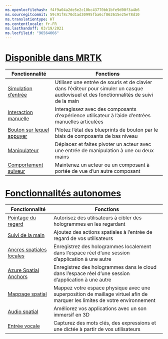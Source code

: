 ```yaml
---
ms.openlocfilehash: f4f9a04a2de5e2c10bc43770bb1bfe9d00f3a4b6
ms.sourcegitcommit: 59c91f8c70d1ad30995fba6cf862615e25e78d10
ms.translationtype: HT
ms.contentlocale: fr-FR
ms.lasthandoff: 03/19/2021
ms.locfileid: "96564066"
---
```

# <a name="available-in-mrtk"></a>[Disponible dans MRTK](#tab/mrtk)

|  Fonctionnalité  |  Fonctions  |
| --- | --- |
| [Simulation d’entrée](https://microsoft.github.io/MixedReality-UXTools-Unreal/Docs/InputSimulation.html) | Utilisez une entrée de souris et de clavier dans l’éditeur pour simuler un casque audiovisuel et des fonctionnalités de suivi de la main |
| [Interaction manuelle](https://microsoft.github.io/MixedReality-UXTools-Unreal/Docs/HandInteraction.html) | Interagissez avec des composants d’expérience utilisateur à l’aide d’entrées manuelles articulées |
| [Bouton sur lequel appuyer](https://microsoft.github.io/MixedReality-UXTools-Unreal/Docs/PressableButton.html) | Pilotez l’état des blueprints de bouton par le biais de composants de bas niveau |
| [Manipulateur](https://microsoft.github.io/MixedReality-UXTools-Unreal/Docs/Manipulator.html) | Déplacez et faites pivoter un acteur avec une entrée de manipulation à une ou deux mains |
| [Comportement suiveur](https://microsoft.github.io/MixedReality-UXTools-Unreal/Docs/FollowComponent.html) | Maintenez un acteur ou un composant à portée de vue d’un autre composant |

# <a name="standalone-features"></a>[Fonctionnalités autonomes](#tab/standalone)

|  Fonctionnalité  |  Fonctions  |
| --- | --- |
| [Pointage du regard](../unreal/unreal-gaze-input.md) | Autorisez des utilisateurs à cibler des hologrammes en les regardant |
| [Suivi de la main](../unreal/unreal-hand-tracking.md) | Ajoutez des actions spatiales à l’entrée de regard de vos utilisateurs |
| [Ancres spatiales locales](../unreal/unreal-spatial-anchors.md) | Enregistrez des hologrammes localement dans l’espace réel d’une session d’application à une autre |
| [Azure Spatial Anchors](../unreal/unreal-azure-spatial-anchors.md) | Enregistrez des hologrammes dans le cloud dans l’espace réel d’une session d’application à une autre |
| [Mappage spatial](../unreal/unreal-spatial-mapping.md) | Mappez votre espace physique avec une superposition de maillage virtuel afin de marquer les limites de votre environnement |
| [Audio spatial](../unreal/unreal-spatial-audio.md) | Améliorez vos applications avec un son immersif en 3D |
| [Entrée vocale](../unreal/unreal-voice-input.md) | Capturez des mots clés, des expressions et une dictée à partir de vos utilisateurs|

